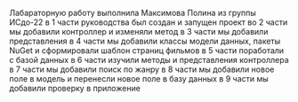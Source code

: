 Лабараторную работу выполнила Максимова Полина из группы ИСдо-22
в 1 части руководства был создан и запущен проект 
во 2 части мы добавили контроллер и изменяли метод
в 3 части мы добавили представления
в 4 части мы добавили классы модели данных, пакеты NuGet и сформировали шаблон страниц фильмов
в 5 части поработали с базой данных
в 6 части изучили методы и представления контроллера
в 7 части мы добавили поиск по жанру 
в 8 части мы добавили новое поле в модель и перенесли новое поле в базу данных
в 9 части мы добавили проверку в приложение
